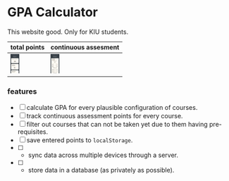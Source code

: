 # GPA Calculator

This website good. Only for KIU students.

total points             |  continuous assesment
-------------------------|-------------------------
<img src="/images/ss-1.png" width="20rem" />  |  <img src="/images/ss-2.png" width="20rem" />

### features

- [ ] calculate GPA for every plausible configuration of courses.
- [ ] track continuous assessment points for every course.
- [ ] filter out courses that can not be taken yet due to them having pre-requisites.
- [ ] save entered points to `localStorage`.
- [ ] * sync data across multiple devices through a server.
- [ ] * store data in a database (as privately as possible).



